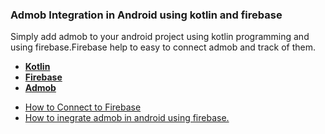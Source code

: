 ### Admob Integration in Android using kotlin and firebase

Simply add admob to your android project using kotlin programming and 
using firebase.Firebase help to easy to connect admob and track of them.
- **[Kotlin](https://kotlinlang.org/)**
- **[Firebase](https://firebase.google.com/docs/android/setup)**
- **[Admob](https://www.google.com/admob/)**

+ [How to  Connect to Firebase](https://developer.android.com/studio/write/firebase.html)
+ [How to inegrate admob in android using firebase.](https://firebase.google.com/docs/admob/admob-firebase)

